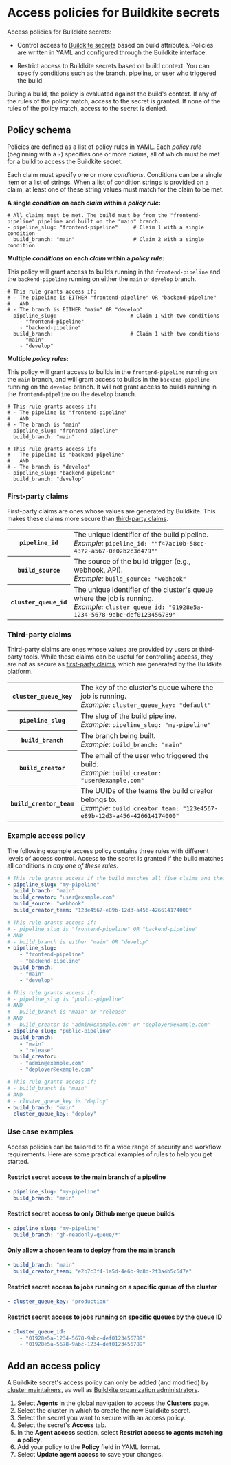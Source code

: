 # Access policies for Buildkite secrets

Access policies for Buildkite secrets:

- Control access to [Buildkite secrets](/docs/pipelines/security/secrets/buildkite-secrets) based on build attributes. Policies are written in YAML and configured through the Buildkite interface.

- Restrict access to Buildkite secrets based on build context. You can specify conditions such as the branch, pipeline, or user who triggered the build.

During a build, the policy is evaluated against the build's context. If any of the rules of the policy match, access to the secret is granted. If none of the rules of the policy match, access to the secret is denied.

## Policy schema

Policies are defined as a list of policy rules in YAML. Each _policy rule_ (beginning with a `-`) specifies one or more _claims_, all of which must be met for a build to access the Buildkite secret.

Each claim must specify one or more _conditions_. Conditions can be a single item or a list of strings. When a list of condition strings is provided on a claim, at least one of these string values must match for the claim to be met.

**A single _condition_ on each _claim_ within a _policy rule_:**

```
# All claims must be met. The build must be from the "frontend-pipeline" pipeline and built on the "main" branch.
- pipeline_slug: "frontend-pipeline"     # Claim 1 with a single condition
  build_branch: "main"                   # Claim 2 with a single condition
```

**Multiple _conditions_ on each _claim_ within a _policy rule_:**

This policy will grant access to builds running in the `frontend-pipeline` and the `backend-pipeline` running on either the `main` or `develop` branch.

```
# This rule grants access if:
# - The pipeline is EITHER "frontend-pipeline" OR "backend-pipeline"
#   AND
# - The branch is EITHER "main" OR "develop"
- pipeline_slug:                        # Claim 1 with two conditions
    - "frontend-pipeline"
    - "backend-pipeline"
  build_branch:                         # Claim 1 with two conditions
    - "main"
    - "develop"
```

**Multiple _policy rules_:**

This policy will grant access to builds in the `frontend-pipeline` running on the `main` branch, and will grant access to builds in the `backend-pipeline` running on the `develop` branch. It will not grant access to builds running in the `frontend-pipeline` on the `develop` branch.

```
# This rule grants access if:
# - The pipeline is "frontend-pipeline"
#   AND
# - The branch is "main"
- pipeline_slug: "frontend-pipeline"
  build_branch: "main"

# This rule grants access if:
# - The pipeline is "backend-pipeline"
#   AND
# - The branch is "develop"
- pipeline_slug: "backend-pipeline"
  build_branch: "develop"
```

### First-party claims

First-party claims are ones whose values are generated by Buildkite. This makes these claims more secure than [third-party claims](#policy-schema-third-party-claims).

<table>
  <tbody>
    <tr>
      <th><code>pipeline_id</code></th>
      <td>The unique identifier of the build pipeline.<br>
        <span class="Docs__api-param-eg"><em>Example:</em> <code>pipeline_id: ""f47ac10b-58cc-4372-a567-0e02b2c3d479""</code></span>
      </td>
    </tr>
    <tr>
      <th><code>build_source</code></th>
      <td>The source of the build trigger (e.g., webhook, API).<br>
        <span class="Docs__api-param-eg"><em>Example:</em> <code>build_source: "webhook"</code></span>
      </td>
    </tr>
    <tr>
      <th><code>cluster_queue_id</code></th>
      <td>The unique identifier of the cluster's queue where the job is running.<br>
        <span class="Docs__api-param-eg"><em>Example:</em> <code>cluster_queue_id: "01928e5a-1234-5678-9abc-def0123456789"</code></span>
      </td>
    </tr>
  </tbody>
</table>

### Third-party claims

Third-party claims are ones whose values are provided by users or third-party tools. While these claims can be useful for controlling access, they are not as secure as [first-party claims](#policy-schema-first-party-claims), which are generated by the Buildkite platform.

<table>
  <tbody>
    <tr>
      <th><code>cluster_queue_key</code></th>
      <td>The key of the cluster's queue where the job is running.<br>
        <span class="Docs__api-param-eg"><em>Example:</em> <code>cluster_queue_key: "default"</code></span>
      </td>
    </tr>
    <tr>
      <th><code>pipeline_slug</code></th>
      <td>The slug of the build pipeline.<br>
        <span class="Docs__api-param-eg"><em>Example:</em> <code>pipeline_slug: "my-pipeline"</code></span>
      </td>
    </tr>
    <tr>
      <th><code>build_branch</code></th>
      <td>The branch being built.<br>
        <span class="Docs__api-param-eg"><em>Example:</em> <code>build_branch: "main"</code></span>
      </td>
    </tr>
    <tr>
      <th><code>build_creator</code></th>
      <td>The email of the user who triggered the build.<br>
        <span class="Docs__api-param-eg"><em>Example:</em> <code>build_creator: "user@example.com"</code></span>
      </td>
    </tr>
    <tr>
      <th><code>build_creator_team</code></th>
      <td>The UUIDs of the teams the build creator belongs to.<br>
        <span class="Docs__api-param-eg"><em>Example:</em> <code>build_creator_team: "123e4567-e89b-12d3-a456-426614174000"</code></span>
      </td>
    </tr>
  </tbody>
</table>

### Example access policy

The following example access policy contains three rules with different levels of access control. Access to the secret is granted if the build matches all conditions in *any one of these rules*.

```yaml
# This rule grants access if the build matches all five claims and their conditions.
- pipeline_slug: "my-pipeline"
  build_branch: "main"
  build_creator: "user@example.com"
  build_source: "webhook"
  build_creator_team: "123e4567-e89b-12d3-a456-426614174000"

# This rule grants access if:
# - pipeline_slug is "frontend-pipeline" OR "backend-pipeline"
# AND
# - build_branch is either "main" OR "develop"
- pipeline_slug:
    - "frontend-pipeline"
    - "backend-pipeline"
  build_branch:
    - "main"
    - "develop"

# This rule grants access if:
# - pipeline_slug is "public-pipeline"
# AND
# - build_branch is "main" or "release"
# AND
# - build_creator is "admin@example.com" or "deployer@example.com"
- pipeline_slug: "public-pipeline"
  build_branch:
    - "main"
    - "release"
  build_creator:
    - "admin@example.com"
    - "deployer@example.com"

# This rule grants access if:
# - build_branch is "main"
# AND
# - cluster_queue_key is "deploy"
- build_branch: "main"
  cluster_queue_key: "deploy"
```

### Use case examples

Access policies can be tailored to fit a wide range of security and workflow requirements. Here are some practical examples of rules to help you get started.

#### Restrict secret access to the main branch of a pipeline

```yaml
- pipeline_slug: "my-pipeline"
  build_branch: "main"
```

#### Restrict secret access to only Github merge queue builds

```yaml
- pipeline_slug: "my-pipeline"
  build_branch: "gh-readonly-queue/*"
```

#### Only allow a chosen team to deploy from the main branch

```yaml
- build_branch: "main"
  build_creator_team: "e2b7c3f4-1a5d-4e6b-9c8d-2f3a4b5c6d7e"
```

#### Restrict secret access to jobs running on a specific queue of the cluster

```yaml
- cluster_queue_key: "production"
```

#### Restrict secret access to jobs running on specific queues by the queue ID

```yaml
- cluster_queue_id:
    - "01928e5a-1234-5678-9abc-def0123456789"
    - "01928e5a-5678-9abc-1234-def0123456789"
```

## Add an access policy

A Buildkite secret's access policy can only be added (and modified) by [cluster maintainers](/docs/pipelines/clusters/manage-clusters#manage-maintainers-on-a-cluster), as well as [Buildkite organization administrators](/docs/pipelines/security/permissions#manage-teams-and-permissions-organization-level-permissions).

1. Select **Agents** in the global navigation to access the **Clusters** page.
1. Select the cluster in which to create the new Buildkite secret.
1. Select the secret you want to secure with an access policy.
1. Select the secret's **Access** tab.
1. In the **Agent access** section, select **Restrict access to agents matching a policy**.
1. Add your policy to the **Policy** field in YAML format.
1. Select **Update agent access** to save your changes.
